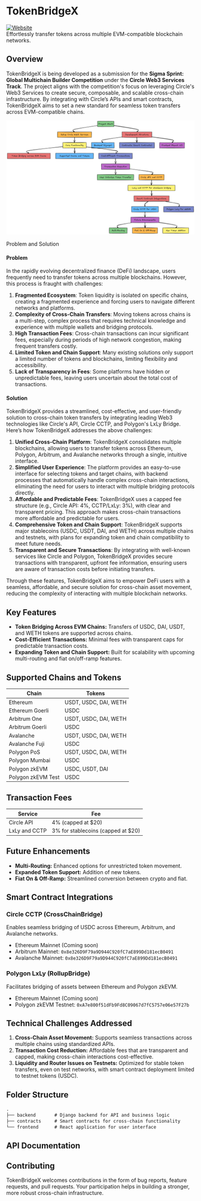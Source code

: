 # TokenBridgeX

[![Website]()]()  
Effortlessly transfer tokens across multiple EVM-compatible blockchain networks.


## Overview

TokenBridgeX is being developed as a submission for the **Sigma Sprint: Global Multichain Builder Competition** under the **Circle Web3 Services Track**. The project aligns with the competition's focus on leveraging Circle's Web3 Services to create secure, composable, and scalable cross-chain infrastructure. By integrating with Circle’s APIs and smart contracts, TokenBridgeX aims to set a new standard for seamless token transfers across EVM-compatible chains.

![Flowchart](https://github.com/samarabdelhameed/pics/blob/main/flowchart%20my%20build%20.png)

 Problem and Solution

#### Problem
In the rapidly evolving decentralized finance (DeFi) landscape, users frequently need to transfer tokens across multiple blockchains. However, this process is fraught with challenges:

1. **Fragmented Ecosystem**: Token liquidity is isolated on specific chains, creating a fragmented experience and forcing users to navigate different networks and platforms.
2. **Complexity of Cross-Chain Transfers**: Moving tokens across chains is a multi-step, complex process that requires technical knowledge and experience with multiple wallets and bridging protocols.
3. **High Transaction Fees**: Cross-chain transactions can incur significant fees, especially during periods of high network congestion, making frequent transfers costly.
4. **Limited Token and Chain Support**: Many existing solutions only support a limited number of tokens and blockchains, limiting flexibility and accessibility.
5. **Lack of Transparency in Fees**: Some platforms have hidden or unpredictable fees, leaving users uncertain about the total cost of transactions.

#### Solution
TokenBridgeX provides a streamlined, cost-effective, and user-friendly solution to cross-chain token transfers by integrating leading Web3 technologies like Circle's API, Circle CCTP, and Polygon's LxLy Bridge. Here’s how TokenBridgeX addresses the above challenges:

1. **Unified Cross-Chain Platform**: TokenBridgeX consolidates multiple blockchains, allowing users to transfer tokens across Ethereum, Polygon, Arbitrum, and Avalanche networks through a single, intuitive interface.
2. **Simplified User Experience**: The platform provides an easy-to-use interface for selecting tokens and target chains, with backend processes that automatically handle complex cross-chain interactions, eliminating the need for users to interact with multiple bridging protocols directly.
3. **Affordable and Predictable Fees**: TokenBridgeX uses a capped fee structure (e.g., Circle API: 4%, CCTP/LxLy: 3%), with clear and transparent pricing. This approach makes cross-chain transactions more affordable and predictable for users.
4. **Comprehensive Token and Chain Support**: TokenBridgeX supports major stablecoins (USDC, USDT, DAI, and WETH) across multiple chains and testnets, with plans for expanding token and chain compatibility to meet future needs.
5. **Transparent and Secure Transactions**: By integrating with well-known services like Circle and Polygon, TokenBridgeX provides secure transactions with transparent, upfront fee information, ensuring users are aware of transaction costs before initiating transfers.

Through these features, TokenBridgeX aims to empower DeFi users with a seamless, affordable, and secure solution for cross-chain asset movement, reducing the complexity of interacting with multiple blockchain networks.





## Key Features

- **Token Bridging Across EVM Chains:** Transfers of USDC, DAI, USDT, and WETH tokens are supported across chains.
- **Cost-Efficient Transactions:** Minimal fees with transparent caps for predictable transaction costs.
- **Expanding Token and Chain Support:** Built for scalability with upcoming multi-routing and fiat on/off-ramp features.

## Supported Chains and Tokens

| Chain              | Tokens                     |
|--------------------|----------------------------|
| Ethereum           | USDT, USDC, DAI, WETH      |
| Ethereum Goerli    | USDC                       |
| Arbitrum One       | USDT, USDC, DAI, WETH      |
| Arbitrum Goerli    | USDC                       |
| Avalanche          | USDT, USDC, DAI, WETH      |
| Avalanche Fuji     | USDC                       |
| Polygon PoS        | USDT, USDC, DAI, WETH      |
| Polygon Mumbai     | USDC                       |
| Polygon zkEVM      | USDC, USDT, DAI            |
| Polygon zkEVM Test | USDC                       |

## Transaction Fees

| Service           | Fee                          |
|-------------------|------------------------------|
| Circle API        | 4% (capped at $20)           |
| LxLy and CCTP     | 3% for stablecoins (capped at $20) |

## Future Enhancements

- **Multi-Routing:** Enhanced options for unrestricted token movement.
- **Expanded Token Support:** Addition of new tokens.
- **Fiat On & Off-Ramp:** Streamlined conversion between crypto and fiat.

## Smart Contract Integrations

### Circle CCTP (CrossChainBridge)

Enables seamless bridging of USDC across Ethereum, Arbitrum, and Avalanche networks.
- Ethereum Mainnet (Coming soon)
- Arbitrum Mainnet: `0x8e326D9F79a9D944C920fC7aE899Dd181ecB0491`
- Avalanche Mainnet: `0x8e326D9F79a9D944C920fC7aE899Dd181ecB0491`

### Polygon LxLy (RollupBridge)

Facilitates bridging of assets between Ethereum and Polygon zkEVM.
- Ethereum Mainnet (Coming soon)
- Polygon zkEVM Testnet: `0xA7e800f51dFb9Fd8C09067d7fC5757e06e57F27b`

## Technical Challenges Addressed

1. **Cross-Chain Asset Movement:** Supports seamless transactions across multiple chains using standardized APIs.
2. **Transaction Cost Reduction:** Affordable fees that are transparent and capped, making cross-chain interactions cost-effective.
3. **Liquidity and Router Issues on Testnets:** Optimized for stable token transfers, even on test networks, with smart contract deployment limited to testnet tokens (USDC).

## Folder Structure

```plaintext
.
├── backend       # Django backend for API and business logic
├── contracts     # Smart contracts for cross-chain functionality
└── frontend      # React application for user interface
```

## API Documentation



## Contributing

TokenBridgeX welcomes contributions in the form of bug reports, feature requests, and pull requests. Your participation helps in building a stronger, more robust cross-chain infrastructure.

